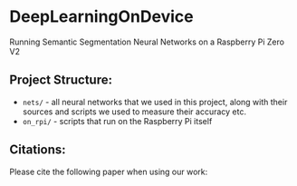 # DeepLearningOnDevice

Running Semantic Segmentation Neural Networks on a Raspberry Pi Zero V2

## Project Structure:

- `nets/` - all neural networks that we used in this project, along with their sources and scripts we used to measure their accuracy etc.
- `on_rpi/` - scripts that run on the Raspberry Pi itself

## Citations:

Please cite the following paper when using our work:
